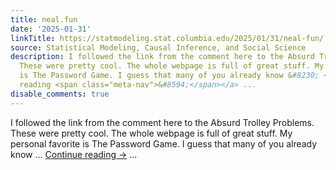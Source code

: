 ```yaml
---
title: neal.fun
date: '2025-01-31'
linkTitle: https://statmodeling.stat.columbia.edu/2025/01/31/neal-fun/
source: Statistical Modeling, Causal Inference, and Social Science
description: I followed the link from the comment here to the Absurd Trolley Problems.
  These were pretty cool. The whole webpage is full of great stuff. My personal favorite
  is The Password Game. I guess that many of you already know &#8230; <a href="https://statmodeling.stat.columbia.edu/2025/01/31/neal-fun/">Continue
  reading <span class="meta-nav">&#8594;</span></a> ...
disable_comments: true
---
```

I followed the link from the comment here to the Absurd Trolley Problems. These were pretty cool. The whole webpage is full of great stuff. My personal favorite is The Password Game. I guess that many of you already know &#8230; <a href="https://statmodeling.stat.columbia.edu/2025/01/31/neal-fun/">Continue reading <span class="meta-nav">&#8594;</span></a> ...